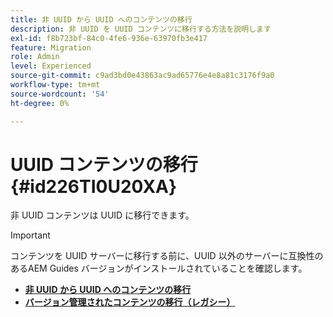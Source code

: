 ```yaml
---
title: 非 UUID から UUID へのコンテンツの移行
description: 非 UUID を UUID コンテンツに移行する方法を説明します
exl-id: f8b723bf-84c0-4fe6-936e-63970fb3e417
feature: Migration
role: Admin
level: Experienced
source-git-commit: c9ad3bd0e43863ac9ad65776e4e8a81c3176f9a0
workflow-type: tm+mt
source-wordcount: '54'
ht-degree: 0%

---
```


# UUID コンテンツの移行 {#id226TI0U20XA}


非 UUID コンテンツは UUID に移行できます。

>[!IMPORTANT]
>
> コンテンツを UUID サーバーに移行する前に、UUID 以外のサーバーに互換性のあるAEM Guides バージョンがインストールされていることを確認します。


* [**非 UUID から UUID へのコンテンツの移行**](./migrate-non-uuid-uuid.md)
* [**バージョン管理されたコンテンツの移行（レガシー）**](./migrate-non-uuid-uuid-with-versions-legacy.md)

